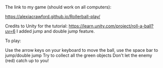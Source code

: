 The link to my game (should work on all computers):

https://alexiacrawford.github.io/Rollerball-play/

Credits to Unity for the tutorial: https://learn.unity.com/project/roll-a-ball?uv=6 I added jump and double jump feature.

To play:

Use the arrow keys on your keyboard to move the ball, use the space bar to jump/double jump
Try to collect all the green objects
Don't let the enemy (red) catch up to you!

